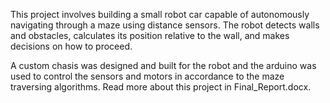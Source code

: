 This project involves building a small robot car capable of autonomously navigating through a maze using distance sensors. The robot detects walls and obstacles, calculates its position relative to the wall, and makes decisions on how to proceed. 


A custom chasis was designed and built for the robot and the arduino was used to control the sensors and motors in accordance to the maze traversing algorithms. Read more about this project in Final_Report.docx.
